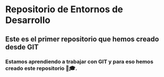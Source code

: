 # Repositorio de Entornos de Desarrollo
## Este es el primer repositorio que hemos creado desde GIT
### Estamos aprendiendo a trabajar con GIT y para eso hemos creado este repositorio 🤗🎓.

